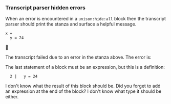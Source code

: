 
### Transcript parser hidden errors

When an error is encountered in a `unison:hide:all` block
then the transcript parser should print the stanza
and surface a helpful message.

```unison
x = 
  y = 24
```



🛑

The transcript failed due to an error in the stanza above. The error is:


  The last statement of a block must be an expression, but this is a definition:
  
      2 |   y = 24
  
  I don't know what the result of this block should be.
  Did you forget to add an expression at the end of the block?
  I don't know what type it should be either.

